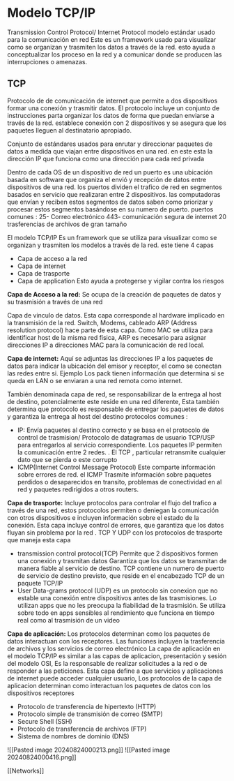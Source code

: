 # Modelo TCP/IP
Transmission Control Protocol/ Internet Protocol 
modelo estándar usado para la comunicación en red 
Este es un framework usado para visualizar como se organizan y trasmiten los datos a través de la red. esto ayuda a conceptualizar los proceso en la red y a comunicar donde se producen las interrupciones o amenazas. 

## TCP
Protocolo de de comunicación de internet que permite a dos dispositivos formar una conexión y trasmitir datos. El protocolo incluye un conjunto de instrucciones parta organizar los datos de forma que puedan enviarse a través de la red. establece conexión con 2 dispositivos y se asegura que los paquetes lleguen al destinatario apropiado.

Conjunto de estándares usados para enrutar y direccionar paquetes de datos a medida que viajan entre dispositivos en una red. en este esta la dirección IP que funciona como una dirección para cada red privada 

Dentro de cada OS de un dispositivo de red un puerto es una ubicación basada en software que organiza el envió y recepción de datos entre dispositivos de una red. los puertos dividen el trafico de red en segmentos basados en servicio que realizaran entre 2 dispositivos. las computadoras que envían y reciben estos segmentos de datos saben como priorizar y procesar estos segmentos basándose en su numero de puerto.
puertos comunes :
25- Correo electrónico
443- comunicación segura de internet
20 trasferencias de archivos de gran tamaño 

El modelo TCP/IP Es un framework que se utiliza para visualizar como se organizan y trasmiten los modelos a través de la red. este tiene 4 capas 
- Capa de acceso a la red
- Capa de internet
- Capa de trasporte
- Capa de application 
Esto ayuda a protegerse y vigilar contra los riesgos

**Capa de Acceso  a la red:**
Se ocupa de la creación de paquetes de datos y su trasmisión a través de una red

Capa de vinculo de datos. Esta capa corresponde al hardware implicado en la transmisión de la red. Switch, Modems, cableado ARP (Address resolution protocol) hace parte de esta capa. Como MAC se utiliza para identificar host de la misma red física, ARP es necesario para asignar direcciones IP a direcciones MAC para la comunicación de red local.

**Capa de internet:**
Aquí se adjuntas las direcciones IP a los paquetes de datos para indicar la ubicación del emisor y receptor, el como se conectan las redes entre si. Ejemplo Los pack tienen información que determina si se queda en LAN o se enviaran a una red remota como internet.

También denominada capa de red, se responsabilizar de la entrega al host de destino, potencialmente este reside en una red diferente, Esta también  determina que protocolo es responsable de entregar los paquetes de datos y garantiza la entrega al host del destino
protocolos comunes :
- IP: Envía paquetes al destino correcto y se basa en el protocolo de control de trasmision/ Protocolo de datagramas de usuario TCP/USP para entregarlos al servicio correspondiente. Los paquetes IP permiten la comunicación entre 2 redes. . El TCP , particular retransmite cualquier dato que se pierda o este corrupto
- ICMP(Internet Control Message Protocol) Este comparte información sobre errores de red. el ICMP Trasmite información sobre paquetes perdidos o desaparecidos en transito, problemas de conectividad en al red y paquetes redirigidos a otros routers.

**Capa de trasporte:**
Incluye protocolos para controlar el flujo del trafico a través de una red, estos protocolos permiten o deniegan la comunicación  con otros dispositivos e incluyen información sobre el estado de la conexión. Esta capa incluye control de errores, que garantiza que los datos fluyan sin problema por la red .
TCP Y UDP con los protocolos de trasporte que maneja esta capa 
- transmission control protocol(TCP) Permite que 2 dispositivos formen una conexión y trasmitan datos Garantiza que los datos se transmitan de manera fiable al servicio de destino. TCP contiene un numero de puerto de servicio de destino previsto, que reside en el encabezado TCP de un paquete TCP/IP
- User Data-grams protocol (UDP) es un protocolo sin conexion que no estable una conexión entre dispositivos antes de las trasmisiones. Lo utilizan apps que no les preocupa la fiabilidad de la trasmisión. Se utiliza sobre todo en apps sensibles al rendimiento que funciona en tiempo real como al trasmisión de un video

**Capa de aplicación:**
Los protocolos determinan como los paquetes de datos interactuan con los receptores. Las funciones incluyen la trasferencia de archivos y los servicios de correo electrónico
La capa de aplicación en el modelo TCP/IP es similar a las capas de aplicacion, presentación y sesión del modelo OSI, Es la responsable de realizar solicitudes a la red o de responder a las peticiones. Esta capa define a que servicios y aplicaciones de internet puede acceder cualquier usuario, Los protocolos de la capa de aplicacion determinan como interactuan los paquetes de datos con los dispositivos receptores 

- Protocolo de transferencia de hipertexto (HTTP)
- Protocolo simple de transmisión de correo (SMTP)
- Secure Shell (SSH)
- Protocolo de transferencia de archivos (FTP)
- Sistema de nombres de dominio (DNS)

![[Pasted image 20240824000213.png]]
![[Pasted image 20240824000416.png]]



[[Networks]]